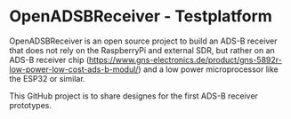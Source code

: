 # OpenADSBReceiver - Testplatform

OpenADSBReceiver is an open source project to build an ADS-B receiver that does not rely on the RaspberryPi and external SDR, but rather on an ADS-B receiver chip (https://www.gns-electronics.de/product/gns-5892r-low-power-low-cost-ads-b-modul/) and a low power microprocessor like the ESP32 or similar.

This GitHub project is to share designes for the first ADS-B receiver prototypes.
